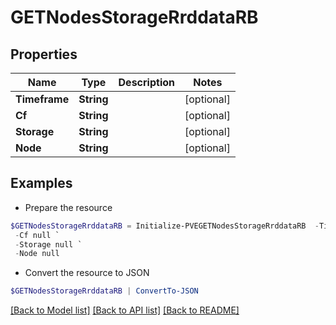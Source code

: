 # GETNodesStorageRrddataRB
## Properties

Name | Type | Description | Notes
------------ | ------------- | ------------- | -------------
**Timeframe** | **String** |  | [optional] 
**Cf** | **String** |  | [optional] 
**Storage** | **String** |  | [optional] 
**Node** | **String** |  | [optional] 

## Examples

- Prepare the resource
```powershell
$GETNodesStorageRrddataRB = Initialize-PVEGETNodesStorageRrddataRB  -Timeframe null `
 -Cf null `
 -Storage null `
 -Node null
```

- Convert the resource to JSON
```powershell
$GETNodesStorageRrddataRB | ConvertTo-JSON
```

[[Back to Model list]](../README.md#documentation-for-models) [[Back to API list]](../README.md#documentation-for-api-endpoints) [[Back to README]](../README.md)

